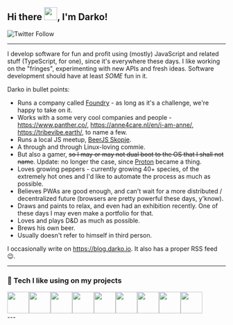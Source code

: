 ## Hi there <img src="https://raw.githubusercontent.com/MartinHeinz/MartinHeinz/master/wave.gif" width="30px">, I'm Darko!

![Twitter Follow](https://img.shields.io/twitter/follow/d_bozhinovski?style=social)

---

I develop software for fun and profit using (mostly) JavaScript and related stuff (TypeScript, for one), since it's everywhere these days. I like working on the "fringes", experimenting with new APIs and fresh ideas. Software development should have at least *SOME* fun in it.

Darko in bullet points:

* Runs a company called [Foundry](https://foundry.mk) - as long as it's a challenge, we're happy to take on it. 
* Works with a some very cool companies and people - https://www.panther.co/, https://anne4care.nl/en/i-am-anne/, https://tribevibe.earth/, to name a few.
* Runs a local JS meetup, [BeerJS Skopje](https://beerjs.mk/).
* A through and through Linux-loving commie.
* But also a gamer, <strike>so I may or may not dual boot to the OS that I shall not name</strike>. Update: no longer the case, since [Proton](https://github.com/ValveSoftware/Proton/) became a thing.
* Loves growing peppers - currently growing 40+ species, of the extremely hot ones and I'd like to automate the process as much as possible. 
* Believes PWAs are good enough, and can't wait for a more distributed / decentralized future (browsers are pretty powerful these days, y'know).
* Draws and paints to relax, and even had an exhibition recently. One of these days I may even make a portfolio for that.
* Loves and plays D&D as much as possible.
* Brews his own beer.
* Usually doesn't refer to himself in third person.

I occasionally write on https://blog.darko.io. It also has a proper RSS feed :wink:.

---
### 🔧 Tech I like using on my projects

<div style="display:flex;">
  <img src="https://cdn.worldvectorlogo.com/logos/typescript.svg" width="50">
  <img src="https://cdn.worldvectorlogo.com/logos/react-1.svg" width="50" />
  <img src="https://cdn.worldvectorlogo.com/logos/postgresql.svg" width="50" />
  <img src="https://cdn.worldvectorlogo.com/logos/graphql.svg" width="50" />
  <img src="https://cdn.worldvectorlogo.com/logos/gatsby.svg" width="50">
  <img src="https://cdn.worldvectorlogo.com/logos/tailwindcss.svg" width="50">
  <img src="https://cdn.worldvectorlogo.com/logos/nodejs-icon.svg" width="50" />
  <img src="https://cdn.worldvectorlogo.com/logos/hapi.svg" width="50" />
  <img src="https://cdn.worldvectorlogo.com/logos/linux-tux.svg" width="50" />
</div>
---


